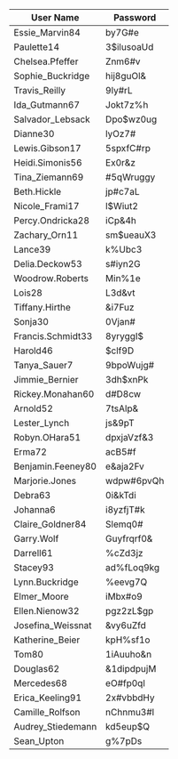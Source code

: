 | User Name            | Password   |
|----------------------|------------|
|Essie_Marvin84|by7G#e|
|Paulette14|3$ilusoaUd|
|Chelsea.Pfeffer|Znm6#v|
|Sophie_Buckridge|hij8guOl&|
|Travis_Reilly|9ly#rL|
|Ida_Gutmann67|Jokt7z%h|
|Salvador_Lebsack|Dpo$wz0ug|
|Dianne30|lyOz7#|
|Lewis.Gibson17|5spxfC#rp|
|Heidi.Simonis56|Ex0r&z|
|Tina_Ziemann69|#5qWruggy|
|Beth.Hickle|jp#c7aL|
|Nicole_Frami17|l$Wiut2|
|Percy.Ondricka28|iCp&4h|
|Zachary_Orn11|sm$ueauX3|
|Lance39|k%Ubc3|
|Delia.Deckow53|s#iyn2G|
|Woodrow.Roberts|Min%1e|
|Lois28|L3d&vt|
|Tiffany.Hirthe|&i7Fuz|
|Sonja30|0Vjan#|
|Francis.Schmidt33|8yryggI$|
|Harold46|$clf9D|
|Tanya_Sauer7|9bpoWujg#|
|Jimmie_Bernier|3dh$xnPk|
|Rickey.Monahan60|d#D8cw|
|Arnold52|7tsAlp&|
|Lester_Lynch|js&9pT|
|Robyn.OHara51|dpxjaVzf&3|
|Erma72|acB5#f|
|Benjamin.Feeney80|e&aja2Fv|
|Marjorie.Jones|wdpw#6pvQh|
|Debra63|0i&kTdi|
|Johanna6|i8yzfjT#k|
|Claire_Goldner84|Slemq0#|
|Garry.Wolf|Guyfrqrf0&|
|Darrell61|%cZd3jz|
|Stacey93|ad%fLoq9kg|
|Lynn.Buckridge|%eevg7Q|
|Elmer_Moore|iMbx#o9|
|Ellen.Nienow32|pgz2zL$gp|
|Josefina_Weissnat|&vy6uZfd|
|Katherine_Beier|kpH%sf1o|
|Tom80|1iAuuho&n|
|Douglas62|&1dipdpujM|
|Mercedes68|eO#fp0ql|
|Erica_Keeling91|2x#vbbdHy|
|Camille_Rolfson|nChnmu3#l|
|Audrey_Stiedemann|kd5eup$Q|
|Sean_Upton|g%7pDs|
